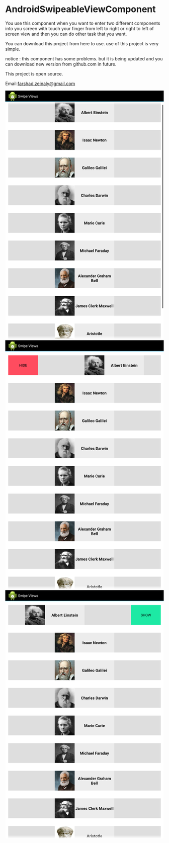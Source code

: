 # AndroidSwipeableViewComponent
You use this component when you want to enter two different components into
you screen with touch your finger from left to right or right to left of screen view
and then you can do other task that you want.

You can download this project from here to use.
use of this project is very simple.

notice :
this component has some problems.
but it is being updated and you can download new version from github.com in future.


This project is open source.

Email:farshad.zeinaly@gmail.com

![Alt text](/pic1.png?raw=true "Screenshot1")
![Alt text](/pic2.png?raw=true "Screenshot2")
![Alt text](/pic3.png?raw=true "Screenshot3")